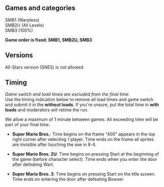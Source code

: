 ## Games and categories

SMB1 (Warpless)  
SMB2U (All Levels)  
SMB3 (100%)  

**Game order is fixed: SMB1, SMB2U, SMB3**

## Versions

All-Stars version (SNES) is not allowed  

## Timing

*Game switch and load times are excluded from the final time.*  
Use the timing indication below to remove all load times and game switch and submit it in the **without loads**. If you're unsure, put the total time in **with loads** and moderators will retime the run.

We allow a maximum of 1 minute between games. All exceeding time will be part of your final time.

- **Super Mario Bros.**: Time begins on the frame "400" appears in the top right corner after selecting 1 player. Time ends on the frame all sprites are invisible after touching the axe in 8-4.

- **Super Mario Bros. 2U**: Time begins on pressing Start at the beginning of the game (before character select). Time ends when you enter the door after defeating Wart.
- **Super Mario Bros. 3**: Time begins on pressing Start on the title screen. Time ends on entering the door after defeating Bowser.